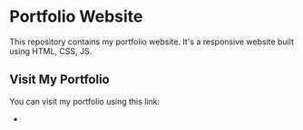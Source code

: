 # Portfolio Website

This repository contains my portfolio website. It's a responsive website built using HTML, CSS, JS.

## Visit My Portfolio

You can visit my portfolio using this link:

-
